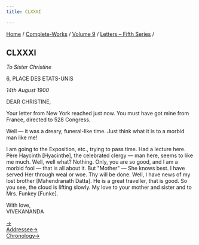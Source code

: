 ```yaml
---
title: CLXXXI

---
```



[Home](../../../index.htm) / [Complete-Works](../../complete_works.htm)
/ [Volume 9](../volume_9_contents.htm) / [Letters – Fifth
Series](letters_fifth_series_contents.htm) /



## CLXXXI

*To Sister Christine*

6, PLACE DES ETATS-UNIS

*14th August 1900*

DEAR CHRISTINE,

Your letter from New York reached just now. You must have got mine from
France, directed to 528 Congress.

Well — it was a dreary, funeral-like time. Just think what it is to a
morbid man like me!

I am going to the Exposition, etc., trying to pass time. Had a lecture
here. Père Haycinth \[Hyacinthe\], the celebrated clergy — man here,
seems to like me much. Well, well what? Nothing. Only, you are so good,
and I am a morbid fool — that is all about it. But "Mother" — She knows
best. I have served Her through weal or woe. Thy will be done. Well, I
have news of my lost brother \[Mahendranath Datta\]. He is a great
traveller, that is good. So you see, the cloud is lifting slowly. My
love to your mother and sister and to Mrs. Funkey \[Funke\].

With love,  
VIVEKANANDA

[→](182_nivedita.htm)  
[Addressee→](183_christine.htm)  
[Chronology→](../../volume_8/epistles_fourth_series/191_brother_hari.htm)



